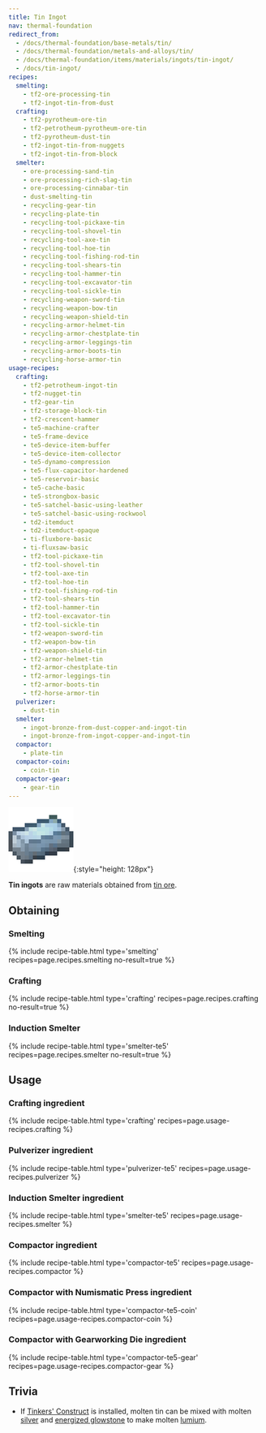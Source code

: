 ```yaml
---
title: Tin Ingot
nav: thermal-foundation
redirect_from:
  - /docs/thermal-foundation/base-metals/tin/
  - /docs/thermal-foundation/metals-and-alloys/tin/
  - /docs/thermal-foundation/items/materials/ingots/tin-ingot/
  - /docs/tin-ingot/
recipes:
  smelting:
    - tf2-ore-processing-tin
    - tf2-ingot-tin-from-dust
  crafting:
    - tf2-pyrotheum-ore-tin
    - tf2-petrotheum-pyrotheum-ore-tin
    - tf2-pyrotheum-dust-tin
    - tf2-ingot-tin-from-nuggets
    - tf2-ingot-tin-from-block
  smelter:
    - ore-processing-sand-tin
    - ore-processing-rich-slag-tin
    - ore-processing-cinnabar-tin
    - dust-smelting-tin
    - recycling-gear-tin
    - recycling-plate-tin
    - recycling-tool-pickaxe-tin
    - recycling-tool-shovel-tin
    - recycling-tool-axe-tin
    - recycling-tool-hoe-tin
    - recycling-tool-fishing-rod-tin
    - recycling-tool-shears-tin
    - recycling-tool-hammer-tin
    - recycling-tool-excavator-tin
    - recycling-tool-sickle-tin
    - recycling-weapon-sword-tin
    - recycling-weapon-bow-tin
    - recycling-weapon-shield-tin
    - recycling-armor-helmet-tin
    - recycling-armor-chestplate-tin
    - recycling-armor-leggings-tin
    - recycling-armor-boots-tin
    - recycling-horse-armor-tin
usage-recipes:
  crafting:
    - tf2-petrotheum-ingot-tin
    - tf2-nugget-tin
    - tf2-gear-tin
    - tf2-storage-block-tin
    - tf2-crescent-hammer
    - te5-machine-crafter
    - te5-frame-device
    - te5-device-item-buffer
    - te5-device-item-collector
    - te5-dynamo-compression
    - te5-flux-capacitor-hardened
    - te5-reservoir-basic
    - te5-cache-basic
    - te5-strongbox-basic
    - te5-satchel-basic-using-leather
    - te5-satchel-basic-using-rockwool
    - td2-itemduct
    - td2-itemduct-opaque
    - ti-fluxbore-basic
    - ti-fluxsaw-basic
    - tf2-tool-pickaxe-tin
    - tf2-tool-shovel-tin
    - tf2-tool-axe-tin
    - tf2-tool-hoe-tin
    - tf2-tool-fishing-rod-tin
    - tf2-tool-shears-tin
    - tf2-tool-hammer-tin
    - tf2-tool-excavator-tin
    - tf2-tool-sickle-tin
    - tf2-weapon-sword-tin
    - tf2-weapon-bow-tin
    - tf2-weapon-shield-tin
    - tf2-armor-helmet-tin
    - tf2-armor-chestplate-tin
    - tf2-armor-leggings-tin
    - tf2-armor-boots-tin
    - tf2-horse-armor-tin
  pulverizer:
    - dust-tin
  smelter:
    - ingot-bronze-from-dust-copper-and-ingot-tin
    - ingot-bronze-from-ingot-copper-and-ingot-tin
  compactor:
    - plate-tin
  compactor-coin:
    - coin-tin
  compactor-gear:
    - gear-tin
---
```


![Tin ingot](/assets/images/thermal-foundation/ingot-tin.png){:style="height: 128px"}


**Tin ingots** are raw materials obtained from [tin ore](/docs/thermal-foundation/tin-ore/).


Obtaining
---------

### Smelting
{% include recipe-table.html type='smelting' recipes=page.recipes.smelting no-result=true %}

### Crafting
{% include recipe-table.html type='crafting' recipes=page.recipes.crafting no-result=true %}

### Induction Smelter
{% include recipe-table.html type='smelter-te5' recipes=page.recipes.smelter no-result=true %}


Usage
-----

### Crafting ingredient
{% include recipe-table.html type='crafting' recipes=page.usage-recipes.crafting %}

### Pulverizer ingredient
{% include recipe-table.html type='pulverizer-te5' recipes=page.usage-recipes.pulverizer %}

### Induction Smelter ingredient
{% include recipe-table.html type='smelter-te5' recipes=page.usage-recipes.smelter %}

### Compactor ingredient
{% include recipe-table.html type='compactor-te5' recipes=page.usage-recipes.compactor %}

### Compactor with Numismatic Press ingredient
{% include recipe-table.html type='compactor-te5-coin' recipes=page.usage-recipes.compactor-coin %}

### Compactor with Gearworking Die ingredient
{% include recipe-table.html type='compactor-te5-gear' recipes=page.usage-recipes.compactor-gear %}


Trivia
------

* If [Tinkers'
  Construct](https://minecraft.curseforge.com/projects/tinkers-construct) is
  installed, molten tin can be mixed with molten [silver](/docs/thermal-foundation/silver-ingot/)
  and [energized glowstone](/docs/thermal-foundation/energized-glowstone/) to make molten
  [lumium](/docs/thermal-foundation/lumium-ingot/).

